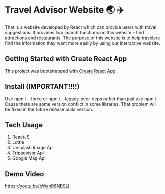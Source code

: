 # Travel Advisor Website :earth_asia: :airplane:

That is a website developed by React which can provide users with travel suggestions. It provides two search functions on this website – find attractions and restaurants. The purpose of this website is to help travelers find the information they want more easily by using our interactive website.

## Getting Started with Create React App

This project was bootstrapped with [Create React App](https://github.com/facebook/create-react-app).

## Install (IMPORTANT!!!!)
Use npm i --force or npm i --legacy-peer-deps rather than just use npm i
Cause there are some version conflict in some libraries. That problem will be fixed in the future release build version.

## Tech Usage
1. ReactJS
2. Lottie
3. Unsplash Image Api
4. Tripadvisor Api
5. Google Map Api

## Demo Video
https://youtu.be/bWanR6NBSLI
